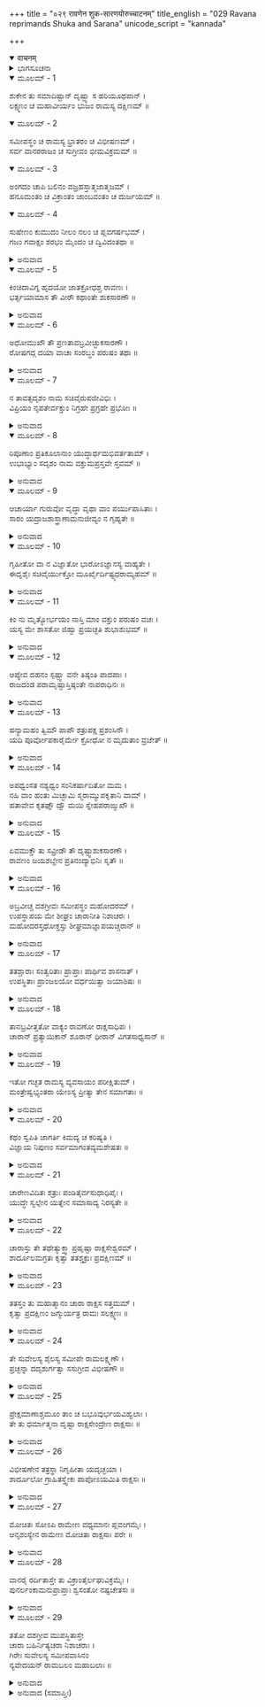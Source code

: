 +++
title = "०२९ रावणेन शुक-सारणयोरुच्चाटनम्"
title_english = "029 Ravana reprimands Shuka and Sarana"
unicode_script = "kannada"

+++
<details open><summary>वाचनम्</summary>

<div class="audioEmbed"  caption="श्रीराम-हरिसीताराममूर्ति-घनपाठिभ्यां वचनम्" src="https://archive.org/download/Ramayana-recitation-Sriram-harisItArAmamUrti-Ghanapaati-v2/Kanda_6/Kanda_6_YK-029-Ravana_reprimands_Shuka_and_Sarana_0.mp3"></div>
</details>



<details><summary>ಭಾಗಸೂಚನಾ</summary>

ರಾವಣನು ಶುಕ-ಸಾರಣರನ್ನು ಗದರಿಸಿ ಹೊರಕ್ಕೆ ಅಟ್ಟಿದುದು, ರಾವಣನು ಕಳಿಸಿದ ಇತರ ಗುಪ್ತಚರರೂ ಶ್ರೀರಾಮನ ದಯೆಯಿಂದ ವಾನರರ ಹಿಡಿತದಿಂದ ತಪ್ಪಿಸಿಕೊಂಡು ಲಂಕೆಗೆ ಹಿಂದಿರುಗಿದುದು
</details>

<details open><summary>ಮೂಲಮ್ - 1</summary>

ಶುಕೇನ ತು ಸಮಾದಿಷ್ಟಾನ್ ದೃಷ್ಟ್ವಾ ಸ ಹರಿಯೂಥಪಾನ್ ।  
ಲಕ್ಷ್ಮಣಂ ಚ ಮಹಾವೀರ್ಯಂ ಭುಜಂ ರಾಮಸ್ಯ ದಕ್ಷಿಣಮ್ ॥
</details>

<details open><summary>ಮೂಲಮ್ - 2</summary>

ಸಮೀಪಸ್ಥಂ ಚ ರಾಮಸ್ಯ ಭ್ರಾತರಂ ಚ ವಿಭೀಷಣಮ್ ।  
ಸರ್ವ ವಾನರರಾಜಂ ಚ ಸುಗ್ರೀವಂ ಭೀಮವಿಕ್ರಮಮ್ ॥
</details>

<details open><summary>ಮೂಲಮ್ - 3</summary>

ಅಂಗದಂ ಚಾಪಿ  ಬಲಿನಂ ವಜ್ರಹಸ್ತಾತ್ಮಜಾತ್ಮಜಮ್ ।  
ಹನೂಮಂತಂ ಚ ವಿಕ್ರಾಂತಂ ಜಾಂಬವಂತಂ ಚ ದುರ್ಜಯಮ್ ॥
</details>

<details open><summary>ಮೂಲಮ್ - 4</summary>

ಸುಷೇಣಂ ಕುಮುದಂ ನೀಲಂ ನಲಂ ಚ ಪ್ಲವಗರ್ಷಭಮ್ ।  
ಗಜಂ ಗವಾಕ್ಷಂ ಶರಭಂ ಮೈಂದಂ ಚ ದ್ವಿವಿದಂತಥಾ ॥
</details>

<details><summary>ಅನುವಾದ</summary>

ಶುಕನು ಹೇಳುತ್ತಿದ್ದಂತೆ ರಾವಣನು ಸಮಸ್ತ ಸೇನಾಪತಿಗಳನ್ನೂ, ಶ್ರೀರಾಮನ ಬಲಗೈಯಂತಿದ್ದ ಮಹಾಪರಾಕ್ರಮಿ ಲಕ್ಷ್ಮಣನನ್ನು, ಶ್ರೀರಾಮನ ಬಳಿಯಲ್ಲಿ ಕುಳಿತಿರುವ ತನ್ನ ತಮ್ಮ ವಿಭೀಷಣನನ್ನೂ, ವಾನರರ ರಾಜನಾದ ಭಯಂಕರ ಪರಾಕ್ರಮಿ ಸುಗ್ರೀವನೂ, ಇಂದ್ರಪುತ್ರ ವಾಲಿಯ ಪುತ್ರ ಬಲವಂತ ಅಂಗದನನ್ನು, ಬಲ-ವಿಕ್ರಮಶಾಲೀ ಹನುಮಂತನನ್ನೂ, ದುರ್ಜಯವೀರ ಜಾಂಬವಂತನನ್ನೂ, ಸುಷೇಣ, ಕುಮುದ, ನೀಲ, ವಾನರ ಶ್ರೇಷ್ಠ ನಳನನ್ನೂ, ಗಜ, ಗವಾಕ್ಷ, ಶರಭ, ಮೈಂದ-ದ್ವಿವಿದರನ್ನು ನೋಡಿದನು.॥1-4॥
</details>

<details open><summary>ಮೂಲಮ್ - 5</summary>

ಕಿಂಚಿದಾವಿಗ್ನ ಹೃದಯೋ ಜಾತಕ್ರೋಧಶ್ಚ ರಾವಣಃ ।  
ಭರ್ತ್ಸಯಾಮಾಸ ತೌ ವೀರೌ ಕಥಾಂತೇ ಶುಕಸಾರಣೌ ॥
</details>

<details><summary>ಅನುವಾದ</summary>

ಅವರೆಲ್ಲರನ್ನು ನೋಡಿ ರಾವಣನ ಮನಸ್ಸು ಉದ್ವಿಗ್ನಗೊಂಡಿತು. ಅವನಿಗೆ ಕ್ರೋಧ ಉಂಟಾಗಿ ಮಾತು ಮುಗಿದಾಗ ವೀರ ಶುಕ ಮತ್ತು ಸಾರಣರನ್ನು ಗದರಿಸಿದನು.॥5॥
</details>

<details open><summary>ಮೂಲಮ್ - 6</summary>

ಅಧೋಮುಖೌ ತೌ ಪ್ರಣತಾವಬ್ರವೀಚ್ಛುಕಸಾರಣೌ ।  
ರೋಷಗದ್ಗ ದಯಾ ವಾಚಾ ಸಂರಬ್ಧಂ ಪರುಷಂ ತಥಾ ॥
</details>

<details><summary>ಅನುವಾದ</summary>

ಬಡಪಾಯಿ ಶುಕ-ಸಾರಣರು ವಿನೀತರಾಗಿ ತಲೆ ತಗ್ಗಿಸಿ ನಿಂತುಕೊಂಡಿದ್ದರು. ರಾವಣನು ರೋಷಗದ್ಗದ ವಾಣಿಯಿಂದ ಕ್ರೋಧಪೂರ್ವಕ ಕಠೋರವಾಗಿ ನುಡಿದನು.॥6॥
</details>

<details open><summary>ಮೂಲಮ್ - 7</summary>

ನ ತಾವತ್ಸದೃಶಂ ನಾಮ ಸಚಿವೈರುಪಜೀವಿಭಿಃ ।  
ವಿಪ್ರಿಯಂ ನೃಪತೇರ್ವಕ್ತುಂ ನಿಗ್ರಹೇ ಪ್ರಗ್ರಹೇ ಪ್ರಭೋಃ ॥
</details>

<details><summary>ಅನುವಾದ</summary>

ರಾಜನು ನಿಗ್ರಹ ಮತ್ತು ಅನುಗ್ರಹ ಮಾಡಲು ಸಮರ್ಥನಿರುತ್ತಾನೆ. ಅವನ ಆಶ್ರಯದಲ್ಲಿರುವ ಮಂತ್ರಿಗಳು ರಾಜನಿಗೆ ಅಪ್ರಿಯವಾದ ಯಾವ ಮಾತನ್ನು ಆಡಬಾರದು.॥7॥
</details>

<details open><summary>ಮೂಲಮ್ - 8</summary>

ರಿಪೂಣಾಂ ಪ್ರತಿಕೂಲಾನಾಂ ಯುದ್ಧಾರ್ಥಮಭಿವರ್ತತಾಮ್ ।  
ಉಭಾಭ್ಯಾಂ ಸದೃಶಂ ನಾಮ ವಕ್ತುಮಪ್ರಸ್ತವೇ ಸ್ತವಮ್ ॥
</details>

<details><summary>ಅನುವಾದ</summary>

ನನ್ನ ವಿರೋಧಿ ಶತ್ರುವು ಯುದ್ಧಕ್ಕಾಗಿಯೇ ಇಲ್ಲಿಗೆ ಬಂದಿರುವನು. ಯಾವುದೇ ಪ್ರಸ್ತಾಪವಿಲ್ಲದೆ ಶತ್ರುವನ್ನು ಸ್ತುತಿಸುವುದು ನಿಮ್ಮಿಬ್ಬರಿಗೆ ಉಚಿತವಾಗಿತ್ತೇ.॥8॥
</details>

<details open><summary>ಮೂಲಮ್ - 9</summary>

ಆಚಾರ್ಯಾ ಗುರುವೋ ವೃದ್ಧಾ ವೃಥಾ ವಾಂ ಪರ್ಯುಪಾಸಿತಾಃ ।  
ಸಾರಂ ಯದ್ರಾಜಶಾಸ್ತ್ರಾಣಾಮನುಜೀವ್ಯಂ ನ ಗೃಹ್ಯತೇ ॥
</details>

<details><summary>ಅನುವಾದ</summary>

ನೀವುಗಳು ಮಾಡಿದ ಆಚಾರ್ಯ, ಗುರುಗಳ ಮತ್ತು ವೃದ್ಧರ ಸೇವೆ ವ್ಯರ್ಥವಾಯಿತು; ಏಕೆಂದರೆ ಅದು ರಾಜನೀತಿಯ ಸಂಗ್ರಹಣೆಯ ಸಾರವಾಗಿದೆ, ಅದನ್ನು ನೀವು ಗ್ರಹಿಸಲಿಲ್ಲ.॥9॥
</details>

<details open><summary>ಮೂಲಮ್ - 10</summary>

ಗೃಹೀತೋ ವಾ ನ ವಿಜ್ಞಾತೋ ಭಾರೋಽಜ್ಞಾನಸ್ಯ ವಾಹ್ಯತೇ ।  
ಈದೃಶೈಃ ಸಚಿವೈರ್ಯುಕ್ತೋ ಮೂರ್ಖೈರ್ದಿಷ್ಟ್ಯಧರಾಮ್ಯಹಮ್ ॥
</details>

<details><summary>ಅನುವಾದ</summary>

ನೀವು ಅದನ್ನು ಗ್ರಹಿಸಿದ್ದರೂ ಈಗ ನಿಮಗೆ ಅದು ಜ್ಞಾಪಕವಿರಲಿಲ್ಲ. ನೀವು ಕೇವಲ ಅಜ್ಞಾನದ ಹೊರೆಯನ್ನೇ ಹೊತ್ತಿರುವಿರಿ. ನಿಮ್ಮಂತಹ ಮೂರ್ಖ ಮಂತ್ರಿಗಳ ಸಂಪರ್ಕದಲ್ಲಿರುವ ನಾನು ನನ್ನ ರಾಜ್ಯವನ್ನು ಸುರಕ್ಷಿತವಾಗಿ ಇರಿಸಿಕೊಂಡಿರುವುದು ಸೌಭಾಗ್ಯದ ಮಾತಾಗಿದೆ.॥10॥
</details>

<details open><summary>ಮೂಲಮ್ - 11</summary>

ಕಿಂ ನು ಮೃತ್ಯೋರ್ಭಯಂ ನಾಸ್ತಿ ಮಾಂ ವಕ್ತುಂ ಪರುಷಂ ವಚಃ ।  
ಯಸ್ಯ ಮೇ ಶಾಸತೋ ಜಿಹ್ವಾ ಪ್ರಯಚ್ಛತಿ ಶುಭಾಶುಭಮ್ ॥
</details>

<details><summary>ಅನುವಾದ</summary>

ನಾನು ಈ ರಾಜ್ಯದ ಶಾಸಕನಾಗಿದ್ದೇನೆ. ನನ್ನ ಮಾತೇ ನಿಮಗೆ ಶುಭ ಅಥವಾ ಅಶುಭ ಮಾಡಬಲ್ಲದು. ನಾನು ಕೇವಲ ಮಾತಿನಿಂದಲೇ ನಿಮ್ಮ ನಿಗ್ರಹ ಮತ್ತು ಅನುಗ್ರಹ ಮಾಡಬಲ್ಲೆನು; ಹೀಗಿದ್ದರೂ ನೀವಿಬ್ಬರು ನನ್ನ ಮುಂದೆ ಕಠೋರ ಮಾತನ್ನು ಆಡುವ ಸಾಹಸ ಮಾಡಿದಿರಿ. ನಿಮಗೆ ಸಾವಿನ ಭಯವೇ ಇಲ್ಲವೇ.॥11॥
</details>

<details open><summary>ಮೂಲಮ್ - 12</summary>

ಆಪ್ಯೇವ ದಹನಂ ಸ್ಪಷ್ಟ್ವಾ ವನೇ ತಿಷ್ಠಂತಿ ಪಾದಪಾಃ ।  
ರಾಜದಂಡ ಪರಾಮೃಷ್ಟಾಸ್ತಿಷ್ಠಂತೇ ನಾಪರಾಧಿನಃ ॥
</details>

<details><summary>ಅನುವಾದ</summary>

ದಾವಾನಲದಲ್ಲಿ ಬೆಂದು ಹೋದ ಮರಗಳೂ ಜೀವಂತವಾಗಿರಬಲ್ಲವು, ಆದರೆ ರಾಜ ದಂಡಕ್ಕೆ ಒಳಪಟ್ಟ ಅಪರಾಧಿಗಳು ಖಂಡಿತವಾಗಿ ಉಳಿಯಲಾರರು. ಅವರು ಸರ್ವಥಾ ನಾಶವಾಗಿ ಹೋಗುವರು.॥12॥
</details>

<details open><summary>ಮೂಲಮ್ - 13</summary>

ಹನ್ಯಾಮಹಂ ತ್ವಿಮೌ ಪಾಪೌ ಶತ್ರುಪಕ್ಷ ಪ್ರಶಂಸಿನೌ ।  
ಯದಿ ಪೂರ್ವೋಪಕಾರೈರ್ಮೇ ಕ್ರೋಧೋ ನ ಮೃದುತಾಂ ವ್ರಜೇತ್ ॥
</details>

<details><summary>ಅನುವಾದ</summary>

ಹಿಂದೆ ನೀವು ಮಾಡಿದ ಉಪಕಾರದ ಸ್ಮರಣೆಯಿಂದ ನನ್ನ ಕೋಪವು ಸ್ವಲ್ಪಮಟ್ಟಿಗೆ ಶಾಂತವಾಗಿದೆ; ಇಲ್ಲದಿದ್ದರೆ ಶತ್ರುಪಕ್ಷವನ್ನು ಪ್ರಶಂಸಿಸುತ್ತಿರುವ ನಿಮ್ಮಿಬ್ಬರನ್ನು ಈಗಾಗಲೇ ಕೊಂದುಬಿಡುತ್ತಿದೆ.॥13॥
</details>

<details open><summary>ಮೂಲಮ್ - 14</summary>

ಅಪಧ್ವಂಸತ ನಶ್ಯಧ್ವಂ ಸಂನಿಕರ್ಷಾದಿತೋ ಮಮ ।  
ನಹಿ ವಾಂ ಹಂತು ಮಿಚ್ಛಾಮಿ ಸ್ಮರಾಮ್ಯುಪಕೃತಾನಿ ವಾಮ್ ।  
ಹತಾವೇವ ಕೃತಘ್ನೌ ದ್ವೌ ಮಯಿ ಸ್ನೇಹಪರಾಙ್ಮುಖೌ ॥
</details>

<details><summary>ಅನುವಾದ</summary>

ಕೃತಘ್ನರೇ! ಈಗಲೇ ನೀವು ಇಲ್ಲಿಂದ ಹೊರಟುಹೋಗಿರಿ, ಮುಂದೆ ಎಂದೂ ನಿಮ್ಮ ಮುಖ ತೋರಿಸಬೇಡಿ. ನಾನು ನಿಮ್ಮಿಬ್ಬರನ್ನು ವಧಿಸಲು ಬಯಸು ವುದಿಲ್ಲ. ಏಕೆಂದರೆ ನೀವಿಬ್ಬರೂ ಮಾಡಿದ ಉಪಕಾರವನ್ನು ನಾನು ಸದಾ ಸ್ಮರಿಸುತ್ತಿದ್ದೇನೆ. ನನ್ನ ಸ್ನೇಹದಿಂದ ವಿಮುಖರಾದ ನೀವು ಸತ್ತುಹೋದರೆಂದೇ ಭಾವಿಸುತ್ತೇನೆ.॥14॥
</details>

<details open><summary>ಮೂಲಮ್ - 15</summary>

ಏವಮುಕ್ತೌ ತು ಸವ್ರೀಡೌ ತೌ ದೃಷ್ಟ್ವಾಶುಕಸಾರಣೌ ।  
ರಾವಣಂ ಜಯಶಬ್ದೇನ ಪ್ರತಿನಂದ್ಯಾಭಿನಿಃ ಸೃತೌ ॥
</details>

<details><summary>ಅನುವಾದ</summary>

ರಾವಣನು ಹೀಗೆ ಹೇಳಿದಾಗ ಶುಕ-ಸಾರಣರು ತುಂಬಾ ನಾಚಿಕೊಂಡು ರಾವಣೇಶ್ವರನಿಗೆ ಜಯಜಯಕಾರ ಮಾಡಿ ಅಭಿನಂದಿಸಿ ಅಲ್ಲಿಂದ ಹೊರಟು ಹೋದರು.॥15॥
</details>

<details open><summary>ಮೂಲಮ್ - 16</summary>

ಅಬ್ರವೀಚ್ಚ ದಶಗ್ರೀವಃ ಸಮೀಪಸ್ಥಂ ಮಹೋದರಮ್ ।  
ಉಪಸ್ಥಾಪಯ ಮೇ ಶೀಘ್ರಂ ಚಾರಾನೀತಿ ನಿಶಾಚರಃ ।  
ಮಹೋದರಸ್ತಥೋಕ್ತಸ್ತು ಶೀಘ್ರಮಾಜ್ಞಾಪಯಚ್ಚರಾನ್ ॥
</details>

<details><summary>ಅನುವಾದ</summary>

ಬಳಿಕ ತನ್ನ ಬಳಿ ಕುಳಿತಿರುವ ಮಹೋದರನಲ್ಲಿ ರಾವಣನು ಹೇಳಿದನು- ನನ್ನ ಎದುರಿಗೆ ಬೇಗನೇ ಗುಪ್ತಚರರು ಬರುವಂತೆ ಆಜ್ಞಾಪಿಸು. ರಾವಣನ ಈ ಆದೇಶದಂತೆ ಮಹೋದರನು ಗುಪ್ತಚರರನ್ನು ಕರೆಸಿದನು.॥16॥
</details>

<details open><summary>ಮೂಲಮ್ - 17</summary>

ತತಶ್ಚಾರಾಃ ಸಂತ್ವರಿತಾಃ ಪ್ರಾಪ್ತಾಃ ಪಾರ್ಥಿವ ಶಾಸನಾತ್ ।  
ಉಪಸ್ಥಿತಾಃ ಪ್ರಾಂಜಲಯೋ ವರ್ಧಯಿತ್ವಾ ಜಯಾಶಿಷಃ ॥
</details>

<details><summary>ಅನುವಾದ</summary>

ರಾಜನ ಅಪ್ಪಣೆ ಪಡೆದು ಗುಪ್ತಚರರು ಆಗಲೇ ವಿಜಯಸೂಚಕ ಆಶೀರ್ವಾದ ಕೊಡುತ್ತಾ ಕೈಮುಗಿದು ಸೇವೆಯಲ್ಲಿ ಉಪಸ್ಥಿತರಾದರು.॥17॥
</details>

<details open><summary>ಮೂಲಮ್ - 18</summary>

ತಾನಬ್ರವೀತ್ತತೋ ವಾಕ್ಯಂ ರಾವಣೋ ರಾಕ್ಷಸಾಧಿಪಃ ।  
ಚಾರಾನ್ ಪ್ರತ್ಯಾಯಿಕಾನ್ ಶೂರಾನ್ ಧೀರಾನ್ ವಿಗತಸಾಧ್ವಸಾನ್ ॥
</details>

<details><summary>ಅನುವಾದ</summary>

ಆ ಎಲ್ಲ ಗುಪ್ತಚರರು ವಿಶ್ವಾಸಿಗಳೂ, ಶೂರ-ಧೀರ, ನಿರ್ಭಯರೂ ಆಗಿದ್ದು. ರಾಕ್ಷಸ ರಾಜ ರಾವಣನು ಅವರಲ್ಲಿ ಹೀಗೆ ಹೇಳಿದನು.॥18॥
</details>

<details open><summary>ಮೂಲಮ್ - 19</summary>

ಇತೋ ಗಚ್ಛತ ರಾಮಸ್ಯ ವ್ಯವಸಾಯಂ ಪರೀಕ್ಷಿತುಮ್ ।  
ಮಂತ್ರೇಷ್ವಭ್ಯಂತರಾ ಯೇಽಸ್ಯ ಪ್ರೀತ್ಯಾ ತೇನ ಸಮಾಗತಾಃ ॥
</details>

<details><summary>ಅನುವಾದ</summary>

ನೀವು ಈಗಲೇ ಹೋಗಿ ವಾನರ ಸೈನ್ಯದಲ್ಲಿ ರಾಮನ ನಿಶ್ಚಯ ವೇನಿದೆ? ಇದನ್ನು ತಿಳಿಯಲು, ಗುಪ್ತಸಮಾಲೋಚನೆಯಲ್ಲಿ ಭಾಗವಹಿಸುವ ಅಂತರಂಗ ಮಂತ್ರಿಗಳ ಹಾಗೂ ಅವನಿಗೆ ಭೇಟಿಯಾಗುವ ಮಿತ್ರರ ಹೀಗೆ ಎಲ್ಲರ ನಿಶ್ಚಿತ ವಿಚಾರವೇನು? ಎಂಬುದನ್ನು ತಿಳಿಯಲು ಅಲ್ಲಿಗೆ ಹೋಗಿರಿ.॥19॥
</details>

<details open><summary>ಮೂಲಮ್ - 20</summary>

ಕಥಂ ಸ್ವಪಿತಿ ಜಾಗರ್ತಿ ಕಿಮದ್ಯ ಚ ಕರಿಷ್ಯತಿ ।  
ವಿಜ್ಞಾಯ ನಿಪುಣಂ ಸರ್ವಮಾಗಂತವ್ಯಮಶೇಷತಃ ॥
</details>

<details><summary>ಅನುವಾದ</summary>

ಅವರು ಹೇಗೆ ಮಲಗುತ್ತಾರೆ? ಹೇಗೆ ಎಚ್ಚರವಾಗಿರುತ್ತಾರೆ? ಇಂದು ಏನು ಮಾಡುವರು? ಇದೆಲ್ಲವನ್ನೂ ಸರಿಯಾಗಿ ತಿಳಿದು ಮರಳಿ ಬನ್ನಿರಿ.॥20॥
</details>

<details open><summary>ಮೂಲಮ್ - 21</summary>

ಚಾರೇಣವಿದಿತಃ ಶತ್ರುಃ ಪಂಡಿತೈರ್ವಸುಧಾಧಿಪೈಃ ।  
ಯುದ್ಧೇ ಸ್ವಲ್ಪೇನ ಯತ್ನೇನ ಸಮಾಸಾದ್ಯ ನಿರಸ್ಯತೇ ॥
</details>

<details><summary>ಅನುವಾದ</summary>

ಗುಪ್ತಚರರ ಮೂಲಕ ಶತ್ರುವಿನ ಗತಿ-ವಿಧಾನವನ್ನು ತಿಳಿದುಕೊಂಡರೆ ಬುದ್ಧಿವಂತ ರಾಜನು ಅಲ್ಪಪ್ರಯತ್ನದಿಂದಲೇ ಯುದ್ಧದಲ್ಲಿ ಅವರನ್ನು ಹೊಡೆದೋಡಿಸಿ ಬಿಡುವನು.॥21॥
</details>

<details open><summary>ಮೂಲಮ್ - 22</summary>

ಚಾರಾಸ್ತು ತೇ ತಥೇತ್ಯುಕ್ತ್ವಾ ಪ್ರಹೃಷ್ಟಾ ರಾಕ್ಷಸೇಶ್ವರಮ್ ।  
ಶಾರ್ದೂಲಮಗ್ರತಃ ಕೃತ್ವಾ ತತಶ್ಚಕ್ರುಃ ಪ್ರದಕ್ಷಿಣಮ್ ॥
</details>

<details><summary>ಅನುವಾದ</summary>

‘ಹಾಗೆಯೇ ಆಗಲೀ’ ಎಂದು ಹೇಳಿ ಹರ್ಷಗೊಂಡ ಗುಪ್ತಚರರು ಶಾರ್ದೂಲನನ್ನು ಮುಂದುಮಾಡಿ ರಾವಣನಿಗೆ ಪ್ರದಕ್ಷಿಣೆ ಮಾಡಿದರು.॥22॥
</details>

<details open><summary>ಮೂಲಮ್ - 23</summary>

ತತಸ್ತಂ ತು ಮಹಾತ್ಮಾನಂ ಚಾರಾ ರಾಕ್ಷಸ ಸತ್ತಮಮ್ ।  
ಕೃತ್ವಾ ಪ್ರದಕ್ಷಿಣಂ ಜಗ್ಮುರ್ಯತ್ರ ರಾಮಃ ಸಲಕ್ಷ್ಮಣಃ ॥
</details>

<details><summary>ಅನುವಾದ</summary>

ಹೀಗೆ ರಾವಣೇಶ್ವರನಿಗೆ ಪ್ರದಕ್ಷಿಣೆ ಮಾಡಿ ಆ ಗುಪ್ತಚರರು ಲಕ್ಷ್ಮಣ ಸಹಿತ ಶ್ರೀರಾಮನು ವಿರಾಜಿಸುತ್ತಿದ್ದಲ್ಲಿಗೆ ಹೋದರು.॥23॥
</details>

<details open><summary>ಮೂಲಮ್ - 24</summary>

ತೇ ಸುವೇಲಸ್ಯ ಶೈಲಸ್ಯ ಸಮೀಪೇ ರಾಮಲಕ್ಷ್ಮಣೌ ।  
ಪ್ರಚ್ಛನ್ನಾ ದದೃಶುರ್ಗತ್ವಾ ಸಸುಗ್ರೀವ ವಿಭೀಷಣೌ ॥
</details>

<details><summary>ಅನುವಾದ</summary>

ಸುವೇಲ ಪರ್ವತದ ಬಳಿಗೆ ಹೋಗಿ ಆ ಗುಪ್ತಚರರು ಅಡಗಿದ್ದು ಶ್ರೀರಾಮ, ಲಕ್ಷ್ಮಣ, ಸುಗ್ರೀವ ಮತ್ತು ವಿಭೀಷಣರನ್ನು ನೋಡಿದರ.॥24॥
</details>

<details open><summary>ಮೂಲಮ್ - 25</summary>

ಪ್ರೇಕ್ಷಮಾಣಾಶ್ಚಮೂಂ ತಾಂ ಚ ಬಭೂವುರ್ಭಯವಿಹ್ವಲಾಃ ।  
ತೇ ತು ಧರ್ಮಾತ್ಮನಾ ದೃಷ್ಟಾ ರಾಕ್ಷಸೇಂದ್ರೇಣ ರಾಕ್ಷಸಾಃ ॥
</details>

<details><summary>ಅನುವಾದ</summary>

ವಾನರರ ಆ ಸೈನ್ಯವನ್ನು ನೋಡಿ ಭಯದಿಂದ ವ್ಯಾಕುಲರಾದರು. ಅಷ್ಟರಲ್ಲಿ ಧರ್ಮಾತ್ಮಾ ರಾಕ್ಷಸರಾಜ ವಿಭೀಷಣನು ಆ ಗುಪ್ತಚರ ರಾಕ್ಷಸರನ್ನು ನೋಡಿದನು.॥25॥
</details>

<details open><summary>ಮೂಲಮ್ - 26</summary>

ವಿಭೀಷಣೇನ ತತ್ರಸ್ಥಾ ನಿಗೃಹೀತಾ ಯದೃಚ್ಛಯಾ ।  
ಶಾರ್ದೂಲೋ ಗ್ರಾಹಿತಸ್ತ್ವೇಕಃ ಪಾಪೋಽಯಮಿತಿ ರಾಕ್ಷಸಃ ॥
</details>

<details><summary>ಅನುವಾದ</summary>

ಆಗ ಅವನು ಅಕಸ್ಮಾತ್ ಅಲ್ಲಿಗೆ ಬಂದಿರುವ ರಾಕ್ಷಸರನ್ನು ಗದರಿಸಿ, ಶಾರ್ದೂಲನೊಬ್ಬನನ್ನು ಇವನು ಪಾಪಿ ಎಂದು ತಿಳಿದು ಬಂಧಿಸಿದನು.॥26॥
</details>

<details open><summary>ಮೂಲಮ್ - 27</summary>

ಮೋಚಿತಃ ಸೋಽಪಿ ರಾಮೇಣ ವಧ್ಯಮಾನಃ ಪ್ಲವಂಗಮೈಃ ।  
ಆನೃಶಂಸ್ಯೇನ ರಾಮೇಣ ಮೋಚಿತಾ ರಾಕ್ಷಸಾಃ ಪರೇ ॥
</details>

<details><summary>ಅನುವಾದ</summary>

ಮತ್ತೆ ವಾನರರು ಅವನನ್ನು ಬಡಿಯತೊಡಗಿದರು. ಆಗ ಶ್ರೀರಾಮನು ದಯೆದೋರಿ ಅವನನ್ನು ಹಾಗೂ ಇತರ ರಾಕ್ಷಸರನ್ನು ಬಿಡುಗಡೆಗೊಳಿಸಿದನು.॥27॥
</details>

<details open><summary>ಮೂಲಮ್ - 28</summary>

ವಾನರೈ ರರ್ದಿತಾಸ್ತೇ ತು ವಿಕ್ರಾಂತೈರ್ಲಘುವಿಕ್ರಮೈಃ ।  
ಪುನರ್ಲಂಕಾಮನುಪ್ರಾಪ್ತಾಃ ಶ್ವಸಂತೋ ನಷ್ಟಚೇತಸಃ ॥
</details>

<details><summary>ಅನುವಾದ</summary>

ಬಲವಿಕ್ರಮ ಸಂಪನ್ನ ಶೀಘ್ರ ಪರಾಕ್ರಮಿ ವಾನರರಿಂದ ಏಟು ತಿಂದು ಆ ರಾಕ್ಷಸರ ಜಂಘಾಬಲ ಉಡುಗಿಹೋಯಿತು. ಅವರು ಏದುಸಿರು ಬಿಡುತ್ತಾ ಲಂಕೆಗೆ ತೆರಳಿದರು.॥28॥
</details>

<details open><summary>ಮೂಲಮ್ - 29</summary>

ತತೋ ದಶಗ್ರೀವ ಮುಪಸ್ಥಿತಾಸ್ತೇ  
ಚಾರಾ ಬಹಿರ್ನಿತ್ಯಚರಾ ನಿಶಾಚರಾಃ ।  
ಗಿರೇಃ ಸುವೇಲಸ್ಯ ಸಮೀಪವಾಸಿನಂ  
ನ್ಯವೇದಯನ್ ರಾಮಬಲಂ ಮಹಾಬಲಾಃ ॥
</details>

<details><summary>ಅನುವಾದ</summary>

ರಾವಣನ ಸೇವೆಯಲ್ಲಿ ಉಪಸ್ಥಿತರಾದ ಗುಪ್ತಚರರು ಸದಾ ಹೊರಗೆ ಸಂಚರಿಸುವ ಆ ಮಹಾಬಲೀ ನಿಶಾಚರರು-ಶ್ರೀರಾಮಚಂದ್ರನ ಸೈನ್ಯವು ಸುವೇಲಾ ಪರ್ವತದ ಬಳಿಯಲ್ಲಿ ಬೀಡುಬಿಟ್ಟಿದೆ ಎಂದು ಸೂಚಿಸಿದರು.॥29॥
</details>

<details><summary>ಅನುವಾದ (ಸಮಾಪ್ತಿಃ)</summary>

ಶ್ರೀವಾಲ್ಮೀಕಿ ವಿರಚಿತ ಆರ್ಷರಾಮಾಯಣ ಆದಿಕಾವ್ಯದ ಯುದ್ಧಕಾಂಡದಲ್ಲಿ ಇಪ್ಪತ್ತೊಂಭತ್ತನೆಯ ಸರ್ಗ ಪೂರ್ಣವಾಯಿತು.॥29॥
</details>
